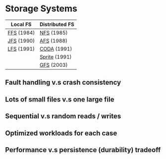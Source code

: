  # Storage Systems 
| Local FS  | Distributed FS |
| ------------- | ------------- |
| [FFS](https://github.com/lynnliu030/os-prelim/blob/main/storage/ffs.md) (1984) | [NFS](https://github.com/lynnliu030/os-prelim/blob/main/storage/nfs.md) (1985) |
| [JFS](https://github.com/lynnliu030/os-prelim/blob/main/storage/crash_consistency_jfs.md) (1990) | [AFS](https://github.com/lynnliu030/os-prelim/blob/main/storage/afs.md) (1988) |
|  [LFS](https://github.com/lynnliu030/os-prelim/blob/main/storage/lfs.md) (1991) | [CODA](https://github.com/lynnliu030/os-prelim/blob/main/storage/coda.md) (1991) | 
|  | [Sprite](https://github.com/lynnliu030/os-prelim/blob/main/cluster_computing/sprite.md) (1991) |
|  | [GFS](https://github.com/lynnliu030/os-prelim/blob/main/storage/gfs.md) (2003)|


## Fault handling v.s crash consistency 

## Lots of small files v.s one large file 

## Sequential v.s random reads / writes 

## Optimized workloads for each case 

## Performance v.s persistence (durability) tradeoff 

